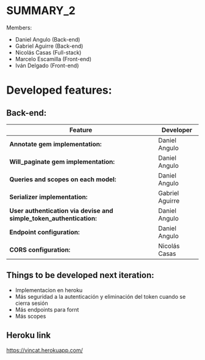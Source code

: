 # SUMMARY_2

Members:
- Daniel Angulo (Back-end)
- Gabriel Aguirre (Back-end)
- Nicolás Casas (Full-stack)
- Marcelo Escamilla (Front-end)
- Iván Delgado (Front-end)

# Developed features:
## Back-end:
|Feature|Developer|
|------------------------------|----------------------------------------|
|**Annotate gem implementation:**|Daniel Angulo|
|**Will_paginate gem implementation:** |Daniel Angulo|
|**Queries and scopes on each model:** |Daniel Angulo|
|**Serializer implementation:**| Gabriel Aguirre|
|**User authentication via devise and simple_token_authentication:** |Daniel Angulo|
|**Endpoint configuration:** |Daniel Angulo|
|**CORS configuration:** |Nicolás Casas|

## Things to be developed next iteration:
  - Implementacion en heroku
  - Más seguridad a la autenticación y eliminación del token cuando se cierra sesión
  - Más endpoints para fornt 
  - Más scopes 
## Heroku link
https://vincat.herokuapp.com/
